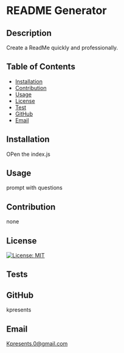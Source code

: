 # README Generator 
 

  ## Description
  Create a ReadMe quickly and professionally. 
 
  
  ## Table of Contents
  
  
  - [Installation](#installation)
  - [Contribution](#contribution)
  - [Usage](#usage)
  - [License](#license)
  - [Test](#tests)
  - [GitHub](#gitHub)
  - [Email](#email)
  
  ## Installation
  OPen the index.js 
  
  ## Usage
  
  prompt with questions 
      
  
  ## Contribution
  none
  
  
  ## License
  [![License: MIT](https://img.shields.io/badge/License-MIT-yellow.svg)](https://opensource.org/licenses/MIT)
  
  ## Tests
  
  
  ## GitHub 
  kpresents
  
  
  ## Email
  Kpresents.0@gmail.com
  
  
  
 
  
